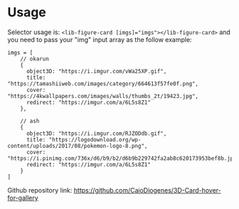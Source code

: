 # Usage

Selector usage is:
```<lib-figure-card [imgs]="imgs"></lib-figure-card>```
and you need to pass your "img" input array as the follow example:

```
imgs = [
    // okarun
    {
      object3D: "https://i.imgur.com/vWa25XP.gif",
      title: "https://tamashiiweb.com/images/category/664613f57fe0f.png",
      cover: "https://4kwallpapers.com/images/walls/thumbs_2t/19423.jpg",
      redirect: "https://imgur.com/a/6L5s8Z1"
    },

    // ash
    {
      object3D: "https://i.imgur.com/RJZODdb.gif",
      title: "https://logodownload.org/wp-content/uploads/2017/08/pokemon-logo-8.png",
      cover: "https://i.pinimg.com/736x/d6/b9/b2/d6b9b229742fa2ab8c620173953bef8b.jpg",
      redirect: "https://imgur.com/a/6L5s8Z1"
    }
]
```

Github repository link: https://github.com/CaioDiogenes/3D-Card-hover-for-gallery